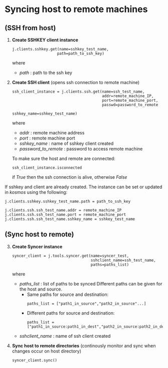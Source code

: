 # Syncing host to remote machines

## (SSH from host)
1) **Create SSHKEY client instance**
    ```
    j.clients.sshkey.get(name=sshkey_test_name,
                        path=path_to_ssh_key)
    ```
    where
    - *path* : path to the ssh key
2) **Create SSH client** (opens ssh connection to remote machine)
    ```
    ssh_client_instance = j.clients.ssh.get(name=ssh_test_name,
                                            addr=remote_machine_IP,
                                            port=remote_machine_port,
                                            passwd=password_to_remote
                                            sshkey_name=sshkey_test_name) 
    ```
    where
    - *addr* : remote machine address
    - *port* : remote machine port
    - *sshkey_name* : name of sshkey client created
    - *password_to_remote* : password to access remote machine

    To make sure the host and remote are connected:
    ```
    ssh_client_instance.isconnected
    ```
    if *True* then the ssh connection is alive, otherwise *False*

If sshkey and client are already created. The instance can be set or updated in *kosmos* using the following:
```
j.clients.sshkey.sshkey_test_name.path = path_to_ssh_key

j.clients.ssh.ssh_test_name.addr = remote_machine_IP
j.clients.ssh.ssh_test_name.port = remote_machine_port
j.clients.ssh.ssh_test_name.sshkey_name = sshkey_test_name
```

## (Sync host to remote)
3) **Create Syncer instance**
    ```
    syncer_client = j.tools.syncer.get(name=syncer_test,
                                       sshclient_name=ssh_test_name,
                                       paths=paths_list)  
    ```
    where
    - *paths_list* : list of paths to be synced
        Different paths can be given for the host and source.
        - Same paths for source and destination:
            ```
            paths_list = ["path1_in_source","path2_in_source"...]
            ```
        - Different paths for source and destination:
            ```
            paths_list = ["path1_in_source:path1_in_dest","path2_in_source:path2_in_dest"...]
            ```
    - *sshclient_name* : name of ssh client created

4) **Sync host to remote directories**  (continously monitor and sync when changes occur on host directory)
    ```
    syncer_client.sync()
    ```

